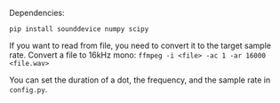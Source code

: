 Dependencies:

```
pip install sounddevice numpy scipy
```

If you want to read from file, you need to convert it to the target sample rate.
Convert a file to 16kHz mono: `ffmpeg -i <file> -ac 1 -ar 16000 <file.wav>`

You can set the duration of a dot, the frequency, and the sample rate in `config.py`.